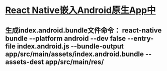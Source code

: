 # [React Native嵌入Android原生App中](http://cokernut.top/2016/11/25/ReactNative/React%20Native%E5%B5%8C%E5%85%A5Android%E5%8E%9F%E7%94%9F%E9%A1%B9%E7%9B%AE%E4%B8%AD/)

## 生成index.android.bundle文件命令： react-native bundle --platform android --dev false --entry-file index.android.js --bundle-output app/src/main/assets/index.android.bundle --assets-dest app/src/main/res/
